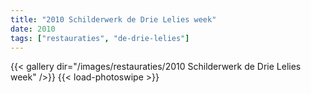 ```yaml
---
title: "2010 Schilderwerk de Drie Lelies week"
date: 2010
tags: ["restauraties", "de-drie-lelies"]
---
```


{{< gallery dir="/images/restauraties/2010 Schilderwerk de Drie Lelies week" />}}
{{< load-photoswipe >}}